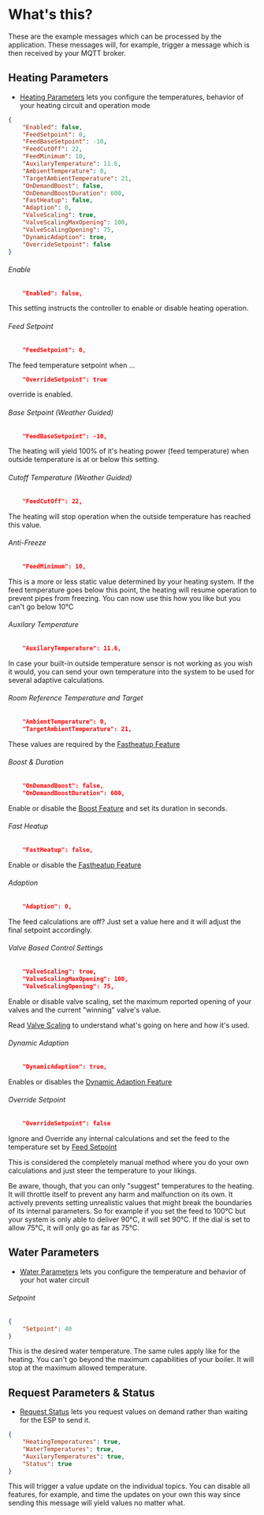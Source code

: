 # What's this?
These are the example messages which can be processed by the application. These messages will, for example, trigger a message which is then received by your MQTT broker.

## Heating Parameters

- [Heating Parameters](ExampleHeatingParameters.json) lets you configure the temperatures, behavior of your heating circuit and operation mode

```json
{
    "Enabled": false,
    "FeedSetpoint": 0,
    "FeedBaseSetpoint": -10,
    "FeedCutOff": 22,
    "FeedMinimum": 10,
    "AuxilaryTemperature": 11.6,
    "AmbientTemperature": 0,
    "TargetAmbientTemperature": 21,
    "OnDemandBoost": false,
    "OnDemandBoostDuration": 600,
    "FastHeatup": false,
    "Adaption": 0,
    "ValveScaling": true,
    "ValveScalingMaxOpening": 100,
    "ValveScalingOpening": 75,
    "DynamicAdaption": true,
    "OverrideSetpoint": false
}
```

###### Enable
```json
    "Enabled": false,
```

This setting instructs the controller to enable or disable heating operation.

###### Feed Setpoint

```json
    "FeedSetpoint": 0,
```

The feed temperature setpoint when ...
```json
    "OverrideSetpoint": true
```

override is enabled.

###### Base Setpoint (Weather Guided)

```json
    "FeedBaseSetpoint": -10,
```

The heating will yield 100% of it's heating power (feed temperature) when outside temperature is at or below this setting.

###### Cutoff Temperature (Weather Guided)

```json
    "FeedCutOff": 22,
```

The heating will stop operation when the outside temperature has reached this value.

###### Anti-Freeze

```json
    "FeedMinimum": 10,
```

This is a more or less static value determined by your heating system. If the feed temperature goes below this point, the heating will resume operation to prevent pipes from freezing. You can now use this how you like but you can't go below 10°C


###### Auxilary Temperature

```json
    "AuxilaryTemperature": 11.6,
```

In case your built-in outside temperature sensor is not working as you wish it would, you can send your own temperature into the system to be used for several adaptive calculations.

###### Room Reference Temperature and Target

```json
    "AmbientTemperature": 0,
    "TargetAmbientTemperature": 21,
```

These values are required by the [Fastheatup Feature](../../../../README.md#fast-heatup) 

###### Boost & Duration

```json
    "OnDemandBoost": false,
    "OnDemandBoostDuration": 600,
```

Enable or disable the [Boost Feature](../../../../README.md#boost) and set its duration in seconds.

###### Fast Heatup
```json
    "FastHeatup": false,
```

Enable or disable the [Fastheatup Feature](../../../../README.md#fast-heatup) 

###### Adaption
```json
    "Adaption": 0,
```

The feed calculations are off? Just set a value here and it will adjust the final setpoint accordingly.

###### Valve Based Control Settings

```json
    "ValveScaling": true,
    "ValveScalingMaxOpening": 100,
    "ValveScalingOpening": 75,
```

Enable or disable valve scaling, set the maximum reported opening of your valves and the current "winning" valve's value. 

Read [Valve Scaling](../../../../README.md#valve-based-control) to understand what's going on here and how it's used.

###### Dynamic Adaption
```json
    "DynamicAdaption": true,
```

Enables or disables the [Dynamic Adaption Feature](../../../../README.md#dynamic-adaption)

###### Override Setpoint
```json
    "OverrideSetpoint": false
```

Ignore and Override any internal calculations and set the feed to the temperature set by [Feed Setpoint](#feed-setpoint)

This is considered the completely manual method where you do your own calculations and just steer the temperature to your likings.

Be aware, though, that you can only "suggest" temperatures to the heating. It will throttle itself to prevent any harm and malfunction on its own. It actively prevents setting unrealistic values that might break the boundaries of its internal parameters. So for example if you set the feed to 100°C but your system is only able to deliver 90°C, it will set 90°C. If the dial is set to allow 75°C, it will only go as far as 75°C.

## Water Parameters

- [Water Parameters](ExampleWaterParameters.json) lets you configure the temperature and behavior of your hot water circuit

###### Setpoint

```json
{
    "Setpoint": 40
}
```

This is the desired water temperature. The same rules apply like for the heating. You can't go beyond the maximum capabilities of your boiler. It will stop at the maximum allowed temperature.

## Request Parameters & Status

- [Request Status](ExampleRequestStatus.json) lets you request values on demand rather than waiting for the ESP to send it.

```json
{
    "HeatingTemperatures": true,
    "WaterTemperatures": true,
    "AuxilaryTemperatures": true,
    "Status": true
}
```

This will trigger a value update on the individual topics. You can disable all features, for example, and time the updates on your own this way since sending this message will yield values no matter what.